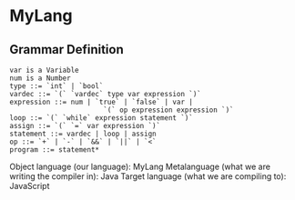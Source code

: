 # MyLang #

## Grammar Definition ##

```
var is a Variable
num is a Number
type ::= `int` | `bool`
vardec ::= `(` `vardec` type var expression `)`
expression ::= num | `true` | `false` | var |
                       `(` op expression expression `)`
loop ::= `(` `while` expression statement `)`
assign ::= `(` `=` var expression `)`
statement ::= vardec | loop | assign
op ::= `+` | `-` | `&&` | `||` | `<`
program ::= statement*
```

Object language (our language): MyLang
Metalanguage (what we are writing the compiler in): Java
Target language (what we are compiling to): JavaScript

